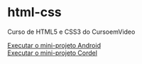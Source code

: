 # html-css
 Curso de HTML5 e CSS3 do CursoemVideo

<a href="https://danielfloriano7.github.io/projeto-android/">Executar o mini-projeto Android</a> <br>
<a href="https://danielfloriano7.github.io/projeto-cordel/">Executar o mini-projeto Cordel</a>
